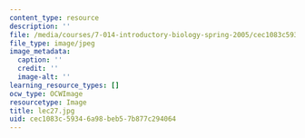 ```yaml
---
content_type: resource
description: ''
file: /media/courses/7-014-introductory-biology-spring-2005/cec1083c59346a98beb57b877c294064_lec27.jpg
file_type: image/jpeg
image_metadata:
  caption: ''
  credit: ''
  image-alt: ''
learning_resource_types: []
ocw_type: OCWImage
resourcetype: Image
title: lec27.jpg
uid: cec1083c-5934-6a98-beb5-7b877c294064
---
```


